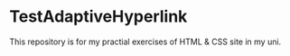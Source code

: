 # TestAdaptiveHyperlink
This repository is for my practial exercises of HTML &amp; CSS site in my uni.
